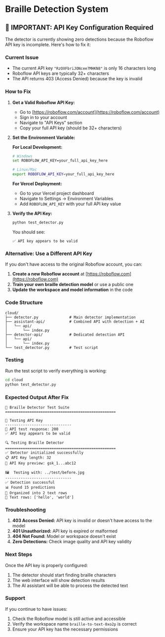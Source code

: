 # Braille Detection System

## 🚨 IMPORTANT: API Key Configuration Required

The detector is currently showing zero detections because the Roboflow API key is incomplete. Here's how to fix it:

### Current Issue
- The current API key `"RzOXFbriJONcee7MHKN8"` is only 16 characters long
- Roboflow API keys are typically 32+ characters
- The API returns 403 (Access Denied) because the key is invalid

### How to Fix

1. **Get a Valid Roboflow API Key:**
   - Go to [https://roboflow.com/account](https://roboflow.com/account)
   - Sign in to your account
   - Navigate to "API Keys" section
   - Copy your full API key (should be 32+ characters)

2. **Set the Environment Variable:**
   
   **For Local Development:**
   ```bash
   # Windows
   set ROBOFLOW_API_KEY=your_full_api_key_here
   
   # Linux/Mac
   export ROBOFLOW_API_KEY=your_full_api_key_here
   ```
   
   **For Vercel Deployment:**
   - Go to your Vercel project dashboard
   - Navigate to Settings → Environment Variables
   - Add `ROBOFLOW_API_KEY` with your full API key value

3. **Verify the API Key:**
   ```bash
   python test_detector.py
   ```
   
   You should see:
   ```
   ✅ API key appears to be valid
   ```

### Alternative: Use a Different API Key

If you don't have access to the original Roboflow account, you can:

1. **Create a new Roboflow account** at [https://roboflow.com](https://roboflow.com)
2. **Train your own braille detection model** or use a public one
3. **Update the workspace and model information** in the code

### Code Structure

```
cloud/
├── detector.py              # Main detector implementation
├── assistant-api/           # Combined API with detection + AI
│   └── api/
│       └── index.py
├── detector-api/            # Dedicated detection API
│   └── api/
│       └── index.py
└── test_detector.py         # Test script
```

### Testing

Run the test script to verify everything is working:

```bash
cd cloud
python test_detector.py
```

### Expected Output After Fix

```
🧪 Braille Detector Test Suite
==================================================

🔑 Testing API Key
------------------------------
📡 API test response: 200
✅ API key appears to be valid

🔍 Testing Braille Detector
==================================================
✅ Detector initialized successfully
📋 API Key length: 32
🔑 API Key preview: gsk_1...abc12

🖼️  Testing with: ../test/before.jpg
------------------------------
✅ Detection successful
📊 Found 15 predictions
📝 Organized into 2 text rows
📄 Text rows: ['hello', 'world']
```

### Troubleshooting

1. **403 Access Denied:** API key is invalid or doesn't have access to the model
2. **401 Unauthorized:** API key is expired or malformed
3. **404 Not Found:** Model or workspace doesn't exist
4. **Zero Detections:** Check image quality and API key validity

### Next Steps

Once the API key is properly configured:

1. The detector should start finding braille characters
2. The web interface will show detection results
3. The AI assistant will be able to process the detected text

### Support

If you continue to have issues:
1. Check the Roboflow model is still active and accessible
2. Verify the workspace name `braille-to-text-0xo2p` is correct
3. Ensure your API key has the necessary permissions 